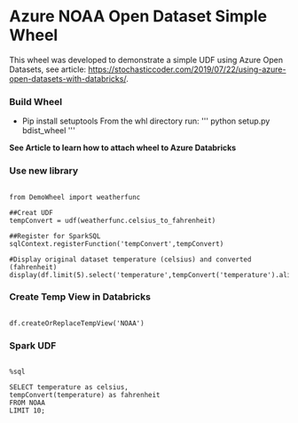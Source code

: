 # Azure NOAA Open Dataset Simple Wheel
This wheel was developed to demonstrate a simple UDF using Azure Open Datasets, see article: https://stochasticcoder.com/2019/07/22/using-azure-open-datasets-with-databricks/.
 
 ### Build Wheel
 - Pip install setuptools
 From the whl directory run:
 '''
 python setup.py bdist_wheel 
'''

**See Article to learn how to attach wheel to Azure Databricks**



### Use new library
```

from DemoWheel import weatherfunc

##Creat UDF
tempConvert = udf(weatherfunc.celsius_to_fahrenheit)

##Register for SparkSQL
sqlContext.registerFunction('tempConvert',tempConvert)

#Display original dataset temperature (celsius) and converted (fahrenheit)
display(df.limit(5).select('temperature',tempConvert('temperature').alias('fahrenheit')))

```

### Create Temp View in Databricks

```

df.createOrReplaceTempView('NOAA')

```

### Spark UDF 
```

%sql

SELECT temperature as celsius, 
tempConvert(temperature) as fahrenheit
FROM NOAA
LIMIT 10;

```
